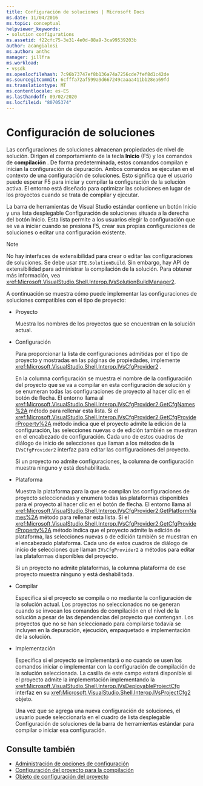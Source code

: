 ```yaml
---
title: Configuración de soluciones | Microsoft Docs
ms.date: 11/04/2016
ms.topic: conceptual
helpviewer_keywords:
- solution configurations
ms.assetid: f22cfc75-3e31-4e0d-88a9-3ca99539203b
author: acangialosi
ms.author: anthc
manager: jillfra
ms.workload:
- vssdk
ms.openlocfilehash: 7c96b73747ef8b136a74a7256cde7fef8d1c42de
ms.sourcegitcommit: 6cfffa72af599a9d667249caaaa411bb28ea69fd
ms.translationtype: MT
ms.contentlocale: es-ES
ms.lasthandoff: 09/02/2020
ms.locfileid: "80705374"
---
```

# <a name="solution-configuration"></a>Configuración de soluciones
Las configuraciones de soluciones almacenan propiedades de nivel de solución. Dirigen el comportamiento de la tecla **Inicio** (F5) y los comandos de **compilación** . De forma predeterminada, estos comandos compilan e inician la configuración de depuración. Ambos comandos se ejecutan en el contexto de una configuración de soluciones. Esto significa que el usuario puede esperar F5 para iniciar y compilar la configuración de la solución activa. El entorno está diseñado para optimizar las soluciones en lugar de los proyectos cuando se trata de compilar y ejecutar.

 La barra de herramientas de Visual Studio estándar contiene un botón Inicio y una lista desplegable Configuración de soluciones situada a la derecha del botón Inicio. Esta lista permite a los usuarios elegir la configuración que se va a iniciar cuando se presiona F5, crear sus propias configuraciones de soluciones o editar una configuración existente.

> [!NOTE]
> No hay interfaces de extensibilidad para crear o editar las configuraciones de soluciones. Se debe usar `DTE.SolutionBuild`. Sin embargo, hay API de extensibilidad para administrar la compilación de la solución. Para obtener más información, vea <xref:Microsoft.VisualStudio.Shell.Interop.IVsSolutionBuildManager2>.

 A continuación se muestra cómo puede implementar las configuraciones de soluciones compatibles con el tipo de proyecto:

- Proyecto

   Muestra los nombres de los proyectos que se encuentran en la solución actual.

- Configuración

   Para proporcionar la lista de configuraciones admitidas por el tipo de proyecto y mostradas en las páginas de propiedades, implemente <xref:Microsoft.VisualStudio.Shell.Interop.IVsCfgProvider2> .

   En la columna configuración se muestra el nombre de la configuración del proyecto que se va a compilar en esta configuración de solución y se enumeran todas las configuraciones de proyecto al hacer clic en el botón de flecha. El entorno llama al <xref:Microsoft.VisualStudio.Shell.Interop.IVsCfgProvider2.GetCfgNames%2A> método para rellenar esta lista. Si el <xref:Microsoft.VisualStudio.Shell.Interop.IVsCfgProvider2.GetCfgProviderProperty%2A> método indica que el proyecto admite la edición de la configuración, las selecciones nuevas o de edición también se muestran en el encabezado de configuración. Cada uno de estos cuadros de diálogo de inicio de selecciones que llaman a los métodos de la `IVsCfgProvider2` interfaz para editar las configuraciones del proyecto.

   Si un proyecto no admite configuraciones, la columna de configuración muestra ninguno y está deshabilitada.

- Plataforma

   Muestra la plataforma para la que se compilan las configuraciones de proyecto seleccionadas y enumera todas las plataformas disponibles para el proyecto al hacer clic en el botón de flecha. El entorno llama al <xref:Microsoft.VisualStudio.Shell.Interop.IVsCfgProvider2.GetPlatformNames%2A> método para rellenar esta lista. Si el <xref:Microsoft.VisualStudio.Shell.Interop.IVsCfgProvider2.GetCfgProviderProperty%2A> método indica que el proyecto admite la edición de plataforma, las selecciones nuevas o de edición también se muestran en el encabezado plataforma. Cada uno de estos cuadros de diálogo de inicio de selecciones que llaman `IVsCfgProvider2` a métodos para editar las plataformas disponibles del proyecto.

   Si un proyecto no admite plataformas, la columna plataforma de ese proyecto muestra ninguno y está deshabilitada.

- Compilar

   Especifica si el proyecto se compila o no mediante la configuración de la solución actual. Los proyectos no seleccionados no se generan cuando se invocan los comandos de compilación en el nivel de la solución a pesar de las dependencias del proyecto que contengan. Los proyectos que no se han seleccionado para compilarse todavía se incluyen en la depuración, ejecución, empaquetado e implementación de la solución.

- Implementación

   Especifica si el proyecto se implementará o no cuando se usen los comandos iniciar o implementar con la configuración de compilación de la solución seleccionada. La casilla de este campo estará disponible si el proyecto admite la implementación implementando la <xref:Microsoft.VisualStudio.Shell.Interop.IVsDeployableProjectCfg> interfaz en su <xref:Microsoft.VisualStudio.Shell.Interop.IVsProjectCfg2> objeto.

  Una vez que se agrega una nueva configuración de soluciones, el usuario puede seleccionarla en el cuadro de lista desplegable Configuración de soluciones de la barra de herramientas estándar para compilar o iniciar esa configuración.

## <a name="see-also"></a>Consulte también
- [Administración de opciones de configuración](../../extensibility/internals/managing-configuration-options.md)
- [Configuración del proyecto para la compilación](../../extensibility/internals/project-configuration-for-building.md)
- [Objeto de configuración del proyecto](../../extensibility/internals/project-configuration-object.md)
